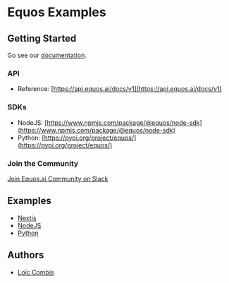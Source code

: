# Equos Examples

## Getting Started
Go see our [documentation](https://docs.equos.ai).

### API
- Reference: [https://api.equos.ai/docs/v1](https://api.equos.ai/docs/v1)

### SDKs
- NodeJS: [https://www.npmjs.com/package/@equos/node-sdk](https://www.npmjs.com/package/@equos/node-sdk)
- Python: [https://pypi.org/project/equos/](https://pypi.org/project/equos/)

### Join the Community
[Join Equos.ai Community on Slack](https://join.slack.com/t/equosaicommunity/shared_invite/zt-3d8oy19au-jZpsJB0i~gdL0jbDswdzzQ)


## Examples
- [Nextjs](./examples/equos-nextjs-integration/README.md)
- [NodeJS](./examples/equos-nodejs-integration/README.md)
- [Python](./examples/python-integration/README.md)


## Authors
- [Loïc Combis](https://www.linkedin.com/in/lo%C3%AFc-combis-a211a813a/)
